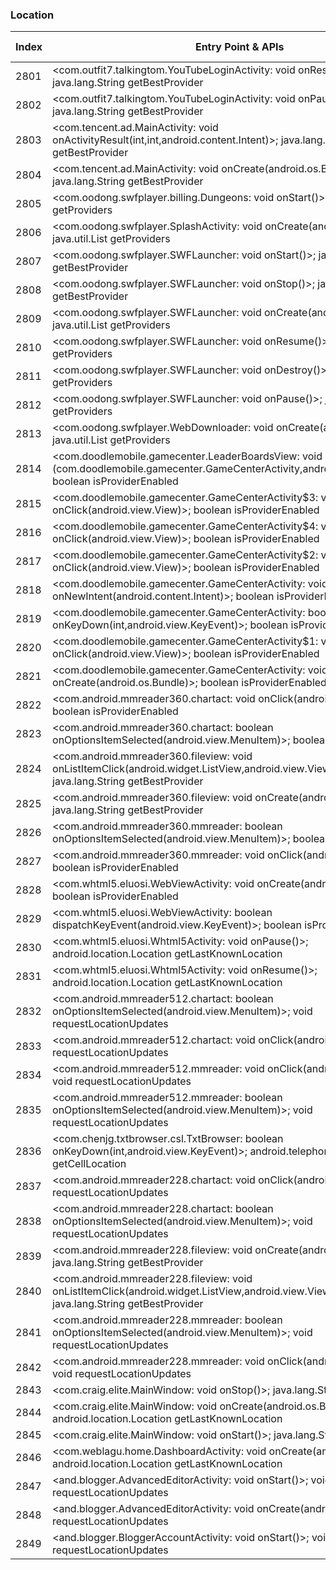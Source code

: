 ### Location
| Index | Entry Point & APIs | Screen shot | Resource id | Label |
| ------------- | ------------- | ------------- |-------------|-------------|
| 2801 | <com.outfit7.talkingtom.YouTubeLoginActivity: void onResume()>; java.lang.String getBestProvider | ![](D:\COSMOS\output\py\Drebin\VirusShare_Android_20130506\VirusShare_95a1c9dd23650e3bd3925855e4d7b7d7\com.outfit7.talkingtom.YouTubeLoginActivity.png) |  | |
| 2802 | <com.outfit7.talkingtom.YouTubeLoginActivity: void onPause()>; java.lang.String getBestProvider | ![](D:\COSMOS\output\py\Drebin\VirusShare_Android_20130506\VirusShare_95a1c9dd23650e3bd3925855e4d7b7d7\com.outfit7.talkingtom.YouTubeLoginActivity.png) |  | |
| 2803 | <com.tencent.ad.MainActivity: void onActivityResult(int,int,android.content.Intent)>; java.lang.String getBestProvider | ![](D:\COSMOS\output\py\Drebin\VirusShare_Android_20130506\VirusShare_fdc770a89014a894efa22bb569c4e822\com.tencent.ad.MainActivity.png) |  | |
| 2804 | <com.tencent.ad.MainActivity: void onCreate(android.os.Bundle)>; java.lang.String getBestProvider | ![](D:\COSMOS\output\py\Drebin\VirusShare_Android_20130506\VirusShare_fdc770a89014a894efa22bb569c4e822\com.tencent.ad.MainActivity.png) |  | |
| 2805 | <com.oodong.swfplayer.billing.Dungeons: void onStart()>; java.util.List getProviders | ![](D:\COSMOS\output\py\Drebin\VirusShare_Android_20130506\VirusShare_9716df1d3b67c775b4ae8c57e55585d7\com.oodong.swfplayer.billing.Dungeons.png) |  | |
| 2806 | <com.oodong.swfplayer.SplashActivity: void onCreate(android.os.Bundle)>; java.util.List getProviders | ![](D:\COSMOS\output\py\Drebin\VirusShare_Android_20130506\VirusShare_9716df1d3b67c775b4ae8c57e55585d7\com.oodong.swfplayer.SplashActivity.png) |  | |
| 2807 | <com.oodong.swfplayer.SWFLauncher: void onStart()>; java.lang.String getBestProvider | ![](D:\COSMOS\output\py\Drebin\VirusShare_Android_20130506\VirusShare_9716df1d3b67c775b4ae8c57e55585d7\com.oodong.swfplayer.SWFLauncher.png) |  | |
| 2808 | <com.oodong.swfplayer.SWFLauncher: void onStop()>; java.lang.String getBestProvider | ![](D:\COSMOS\output\py\Drebin\VirusShare_Android_20130506\VirusShare_9716df1d3b67c775b4ae8c57e55585d7\com.oodong.swfplayer.SWFLauncher.png) |  | |
| 2809 | <com.oodong.swfplayer.SWFLauncher: void onCreate(android.os.Bundle)>; java.util.List getProviders | ![](D:\COSMOS\output\py\Drebin\VirusShare_Android_20130506\VirusShare_9716df1d3b67c775b4ae8c57e55585d7\com.oodong.swfplayer.SWFLauncher.png) |  | |
| 2810 | <com.oodong.swfplayer.SWFLauncher: void onResume()>; java.util.List getProviders | ![](D:\COSMOS\output\py\Drebin\VirusShare_Android_20130506\VirusShare_9716df1d3b67c775b4ae8c57e55585d7\com.oodong.swfplayer.SWFLauncher.png) |  | |
| 2811 | <com.oodong.swfplayer.SWFLauncher: void onDestroy()>; java.util.List getProviders | ![](D:\COSMOS\output\py\Drebin\VirusShare_Android_20130506\VirusShare_9716df1d3b67c775b4ae8c57e55585d7\com.oodong.swfplayer.SWFLauncher.png) |  | |
| 2812 | <com.oodong.swfplayer.SWFLauncher: void onPause()>; java.util.List getProviders | ![](D:\COSMOS\output\py\Drebin\VirusShare_Android_20130506\VirusShare_9716df1d3b67c775b4ae8c57e55585d7\com.oodong.swfplayer.SWFLauncher.png) |  | |
| 2813 | <com.oodong.swfplayer.WebDownloader: void onCreate(android.os.Bundle)>; java.util.List getProviders | ![](D:\COSMOS\output\py\Drebin\VirusShare_Android_20130506\VirusShare_9716df1d3b67c775b4ae8c57e55585d7\com.oodong.swfplayer.WebDownloader.png) |  | |
| 2814 | <com.doodlemobile.gamecenter.LeaderBoardsView: void <init>(com.doodlemobile.gamecenter.GameCenterActivity,android.util.AttributeSet)>; boolean isProviderEnabled | ![](D:\COSMOS\output\py\Drebin\VirusShare_Android_20130506\VirusShare_978dfcda5a5a452c054872890977717c\com.doodlemobile.gamecenter.GameCenterActivity.png) |  | |
| 2815 | <com.doodlemobile.gamecenter.GameCenterActivity$3: void onClick(android.view.View)>; boolean isProviderEnabled | ![](D:\COSMOS\output\py\Drebin\VirusShare_Android_20130506\VirusShare_978dfcda5a5a452c054872890977717c\com.doodlemobile.gamecenter.GameCenterActivity.png) |  | |
| 2816 | <com.doodlemobile.gamecenter.GameCenterActivity$4: void onClick(android.view.View)>; boolean isProviderEnabled | ![](D:\COSMOS\output\py\Drebin\VirusShare_Android_20130506\VirusShare_978dfcda5a5a452c054872890977717c\com.doodlemobile.gamecenter.GameCenterActivity.png) |  | |
| 2817 | <com.doodlemobile.gamecenter.GameCenterActivity$2: void onClick(android.view.View)>; boolean isProviderEnabled | ![](D:\COSMOS\output\py\Drebin\VirusShare_Android_20130506\VirusShare_978dfcda5a5a452c054872890977717c\com.doodlemobile.gamecenter.GameCenterActivity.png) |  | |
| 2818 | <com.doodlemobile.gamecenter.GameCenterActivity: void onNewIntent(android.content.Intent)>; boolean isProviderEnabled | ![](D:\COSMOS\output\py\Drebin\VirusShare_Android_20130506\VirusShare_978dfcda5a5a452c054872890977717c\com.doodlemobile.gamecenter.GameCenterActivity.png) |  | |
| 2819 | <com.doodlemobile.gamecenter.GameCenterActivity: boolean onKeyDown(int,android.view.KeyEvent)>; boolean isProviderEnabled | ![](D:\COSMOS\output\py\Drebin\VirusShare_Android_20130506\VirusShare_978dfcda5a5a452c054872890977717c\com.doodlemobile.gamecenter.GameCenterActivity.png) |  | |
| 2820 | <com.doodlemobile.gamecenter.GameCenterActivity$1: void onClick(android.view.View)>; boolean isProviderEnabled | ![](D:\COSMOS\output\py\Drebin\VirusShare_Android_20130506\VirusShare_978dfcda5a5a452c054872890977717c\com.doodlemobile.gamecenter.GameCenterActivity.png) |  | |
| 2821 | <com.doodlemobile.gamecenter.GameCenterActivity: void onCreate(android.os.Bundle)>; boolean isProviderEnabled | ![](D:\COSMOS\output\py\Drebin\VirusShare_Android_20130506\VirusShare_978dfcda5a5a452c054872890977717c\com.doodlemobile.gamecenter.GameCenterActivity.png) |  | |
| 2822 | <com.android.mmreader360.chartact: void onClick(android.view.View)>; boolean isProviderEnabled | ![](D:\COSMOS\output\py\Drebin\VirusShare_Android_20130506\VirusShare_d71fd6ace7b4011b2b9fb1eb4b935e6c\com.android.mmreader360.chartact.png) |  | |
| 2823 | <com.android.mmreader360.chartact: boolean onOptionsItemSelected(android.view.MenuItem)>; boolean isProviderEnabled | ![](D:\COSMOS\output\py\Drebin\VirusShare_Android_20130506\VirusShare_d71fd6ace7b4011b2b9fb1eb4b935e6c\com.android.mmreader360.chartact.png) |  | |
| 2824 | <com.android.mmreader360.fileview: void onListItemClick(android.widget.ListView,android.view.View,int,long)>; java.lang.String getBestProvider | ![](D:\COSMOS\output\py\Drebin\VirusShare_Android_20130506\VirusShare_9793b4fa10d511d73b82af5f2226de2d\com.android.mmreader360.fileview.png) |  | |
| 2825 | <com.android.mmreader360.fileview: void onCreate(android.os.Bundle)>; java.lang.String getBestProvider | ![](D:\COSMOS\output\py\Drebin\VirusShare_Android_20130506\VirusShare_9793b4fa10d511d73b82af5f2226de2d\com.android.mmreader360.fileview.png) |  | |
| 2826 | <com.android.mmreader360.mmreader: boolean onOptionsItemSelected(android.view.MenuItem)>; boolean isProviderEnabled | ![](D:\COSMOS\output\py\Drebin\VirusShare_Android_20130506\VirusShare_d71fd6ace7b4011b2b9fb1eb4b935e6c\com.android.mmreader360.mmreader.png) |  | |
| 2827 | <com.android.mmreader360.mmreader: void onClick(android.view.View)>; boolean isProviderEnabled | ![](D:\COSMOS\output\py\Drebin\VirusShare_Android_20130506\VirusShare_d71fd6ace7b4011b2b9fb1eb4b935e6c\com.android.mmreader360.mmreader.png) |  | |
| 2828 | <com.whtml5.eluosi.WebViewActivity: void onCreate(android.os.Bundle)>; boolean isProviderEnabled | ![](D:\COSMOS\output\py\Drebin\VirusShare_Android_20130506\VirusShare_97a6471a7ad6e63d519a33779bc5a2d9\com.whtml5.eluosi.WebViewActivity.png) |  | |
| 2829 | <com.whtml5.eluosi.WebViewActivity: boolean dispatchKeyEvent(android.view.KeyEvent)>; boolean isProviderEnabled | ![](D:\COSMOS\output\py\Drebin\VirusShare_Android_20130506\VirusShare_97a6471a7ad6e63d519a33779bc5a2d9\com.whtml5.eluosi.WebViewActivity.png) |  | |
| 2830 | <com.whtml5.eluosi.Whtml5Activity: void onPause()>; android.location.Location getLastKnownLocation | ![](D:\COSMOS\output\py\Drebin\VirusShare_Android_20130506\VirusShare_97a6471a7ad6e63d519a33779bc5a2d9\com.whtml5.eluosi.Whtml5Activity.png) |  | |
| 2831 | <com.whtml5.eluosi.Whtml5Activity: void onResume()>; android.location.Location getLastKnownLocation | ![](D:\COSMOS\output\py\Drebin\VirusShare_Android_20130506\VirusShare_97a6471a7ad6e63d519a33779bc5a2d9\com.whtml5.eluosi.Whtml5Activity.png) |  | |
| 2832 | <com.android.mmreader512.chartact: boolean onOptionsItemSelected(android.view.MenuItem)>; void requestLocationUpdates | ![](D:\COSMOS\output\py\Drebin\VirusShare_Android_20130506\VirusShare_97c1a0952d14ebe4839afc04f0870627\com.android.mmreader512.chartact.png) |  | |
| 2833 | <com.android.mmreader512.chartact: void onClick(android.view.View)>; void requestLocationUpdates | ![](D:\COSMOS\output\py\Drebin\VirusShare_Android_20130506\VirusShare_97c1a0952d14ebe4839afc04f0870627\com.android.mmreader512.chartact.png) |  | |
| 2834 | <com.android.mmreader512.mmreader: void onClick(android.view.View)>; void requestLocationUpdates | ![](D:\COSMOS\output\py\Drebin\VirusShare_Android_20130506\VirusShare_97c1a0952d14ebe4839afc04f0870627\com.android.mmreader512.mmreader.png) |  | |
| 2835 | <com.android.mmreader512.mmreader: boolean onOptionsItemSelected(android.view.MenuItem)>; void requestLocationUpdates | ![](D:\COSMOS\output\py\Drebin\VirusShare_Android_20130506\VirusShare_97c1a0952d14ebe4839afc04f0870627\com.android.mmreader512.mmreader.png) |  | |
| 2836 | <com.chenjg.txtbrowser.csl.TxtBrowser: boolean onKeyDown(int,android.view.KeyEvent)>; android.telephony.CellLocation getCellLocation | ![](D:\COSMOS\output\py\Drebin\VirusShare_Android_20130506\VirusShare_97cea40ccc58f07f7d078087f1034ef9\com.chenjg.txtbrowser.csl.TxtBrowser.png) |  | |
| 2837 | <com.android.mmreader228.chartact: void onClick(android.view.View)>; void requestLocationUpdates | ![](D:\COSMOS\output\py\Drebin\VirusShare_Android_20130506\VirusShare_97cf0ebb2569382b2b9559d1326da21e\com.android.mmreader228.chartact.png) |  | |
| 2838 | <com.android.mmreader228.chartact: boolean onOptionsItemSelected(android.view.MenuItem)>; void requestLocationUpdates | ![](D:\COSMOS\output\py\Drebin\VirusShare_Android_20130506\VirusShare_97cf0ebb2569382b2b9559d1326da21e\com.android.mmreader228.chartact.png) |  | |
| 2839 | <com.android.mmreader228.fileview: void onCreate(android.os.Bundle)>; java.lang.String getBestProvider | ![](D:\COSMOS\output\py\Drebin\VirusShare_Android_20130506\VirusShare_97cf0ebb2569382b2b9559d1326da21e\com.android.mmreader228.fileview.png) |  | |
| 2840 | <com.android.mmreader228.fileview: void onListItemClick(android.widget.ListView,android.view.View,int,long)>; java.lang.String getBestProvider | ![](D:\COSMOS\output\py\Drebin\VirusShare_Android_20130506\VirusShare_97cf0ebb2569382b2b9559d1326da21e\com.android.mmreader228.fileview.png) |  | |
| 2841 | <com.android.mmreader228.mmreader: boolean onOptionsItemSelected(android.view.MenuItem)>; void requestLocationUpdates | ![](D:\COSMOS\output\py\Drebin\VirusShare_Android_20130506\VirusShare_97cf0ebb2569382b2b9559d1326da21e\com.android.mmreader228.mmreader.png) |  | |
| 2842 | <com.android.mmreader228.mmreader: void onClick(android.view.View)>; void requestLocationUpdates | ![](D:\COSMOS\output\py\Drebin\VirusShare_Android_20130506\VirusShare_97cf0ebb2569382b2b9559d1326da21e\com.android.mmreader228.mmreader.png) |  | |
| 2843 | <com.craig.elite.MainWindow: void onStop()>; java.lang.String getBestProvider | ![](D:\COSMOS\output\py\Drebin\VirusShare_Android_20130506\VirusShare_97fd5a1d69a4eb4f528216b659a8a87e\com.craig.elite.MainWindow.png) |  | |
| 2844 | <com.craig.elite.MainWindow: void onCreate(android.os.Bundle)>; android.location.Location getLastKnownLocation | ![](D:\COSMOS\output\py\Drebin\VirusShare_Android_20130506\VirusShare_97fd5a1d69a4eb4f528216b659a8a87e\com.craig.elite.MainWindow.png) |  | |
| 2845 | <com.craig.elite.MainWindow: void onStart()>; java.lang.String getBestProvider | ![](D:\COSMOS\output\py\Drebin\VirusShare_Android_20130506\VirusShare_97fd5a1d69a4eb4f528216b659a8a87e\com.craig.elite.MainWindow.png) |  | |
| 2846 | <com.weblagu.home.DashboardActivity: void onCreate(android.os.Bundle)>; android.location.Location getLastKnownLocation | ![](D:\COSMOS\output\py\Drebin\VirusShare_Android_20130506\VirusShare_981a66026ccf1d9cdd6eeb2d5de780a8\com.weblagu.home.DashboardActivity.png) |  | |
| 2847 | <and.blogger.AdvancedEditorActivity: void onStart()>; void requestLocationUpdates | ![](D:\COSMOS\output\py\Drebin\VirusShare_Android_20130506\VirusShare_9828beebd287472b6031ee7815d1bc6c\and.blogger.AdvancedEditorActivity.png) |  | |
| 2848 | <and.blogger.AdvancedEditorActivity: void onCreate(android.os.Bundle)>; void requestLocationUpdates | ![](D:\COSMOS\output\py\Drebin\VirusShare_Android_20130506\VirusShare_9828beebd287472b6031ee7815d1bc6c\and.blogger.AdvancedEditorActivity.png) |  | |
| 2849 | <and.blogger.BloggerAccountActivity: void onStart()>; void requestLocationUpdates | ![](D:\COSMOS\output\py\Drebin\VirusShare_Android_20130506\VirusShare_9828beebd287472b6031ee7815d1bc6c\and.blogger.BloggerAccountActivity.png) |  | |

